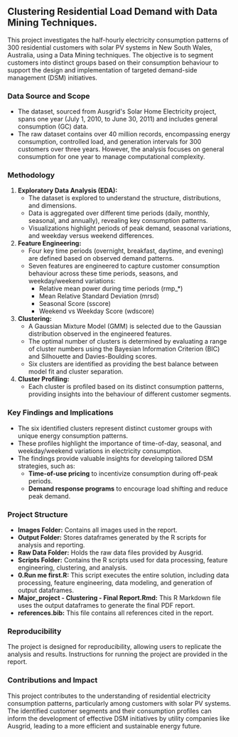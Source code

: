 ## Clustering Residential Load Demand with Data Mining Techniques.

This project investigates the half-hourly electricity consumption patterns of 300 residential customers with solar PV systems in New South Wales, Australia, using a Data Mining techniques. The objective is to segment customers into distinct groups based on their consumption behaviour to support the design and implementation of targeted demand-side management (DSM) initiatives.

### Data Source and Scope

- The dataset, sourced from Ausgrid's Solar Home Electricity project, spans one year (July 1, 2010, to June 30, 2011) and includes general consumption (GC) data. 
- The raw dataset contains over 40 million records, encompassing energy consumption, controlled load, and generation intervals for 300 customers over three years. However, the analysis focuses on general consumption for one year to manage computational complexity.

### Methodology

1. **Exploratory Data Analysis (EDA):** 
    - The dataset is explored to understand the structure, distributions, and dimensions. 
    - Data is aggregated over different time periods (daily, monthly, seasonal, and annually), revealing key consumption patterns. 
    - Visualizations highlight periods of peak demand, seasonal variations, and weekday versus weekend differences.
2. **Feature Engineering:**
    - Four key time periods (overnight, breakfast, daytime, and evening) are defined based on observed demand patterns.
    - Seven features are engineered to capture customer consumption behaviour across these time periods, seasons, and weekday/weekend variations:
        - Relative mean power during time periods (rmp_*)
        - Mean Relative Standard Deviation (mrsd)
        - Seasonal Score (sscore)
        - Weekend vs Weekday Score (wdscore)
3. **Clustering:**
    - A Gaussian Mixture Model (GMM) is selected due to the Gaussian distribution observed in the engineered features.
    - The optimal number of clusters is determined by evaluating a range of cluster numbers using the Bayesian Information Criterion (BIC) and Silhouette and Davies-Boulding scores.
    - Six clusters are identified as providing the best balance between model fit and cluster separation.
4. **Cluster Profiling:**
    - Each cluster is profiled based on its distinct consumption patterns, providing insights into the behaviour of different customer segments. 

### Key Findings and Implications

- The six identified clusters represent distinct customer groups with unique energy consumption patterns.
- These profiles highlight the importance of time-of-day, seasonal, and weekday/weekend variations in electricity consumption.
- The findings provide valuable insights for developing tailored DSM strategies, such as: 
    - **Time-of-use pricing** to incentivize consumption during off-peak periods.
    - **Demand response programs** to encourage load shifting and reduce peak demand.

### Project Structure

- **Images Folder:** Contains all images used in the report.
- **Output Folder:** Stores dataframes generated by the R scripts for analysis and reporting.
- **Raw Data Folder:** Holds the raw data files provided by Ausgrid.
- **Scripts Folder:** Contains the R scripts used for data processing, feature engineering, clustering, and analysis.
- **0.Run me first.R:** This script executes the entire solution, including data processing, feature engineering, data modeling, and generation of output dataframes.
- **Major_project - Clustering - Final Report.Rmd:** This R Markdown file uses the output dataframes to generate the final PDF report.
- **references.bib:** This file contains all references cited in the report. 

### Reproducibility

The project is designed for reproducibility, allowing users to replicate the analysis and results. Instructions for running the project are provided in the report.

### Contributions and Impact

This project contributes to the understanding of residential electricity consumption patterns, particularly among customers with solar PV systems. The identified customer segments and their consumption profiles can inform the development of effective DSM initiatives by utility companies like Ausgrid, leading to a more efficient and sustainable energy future. 
